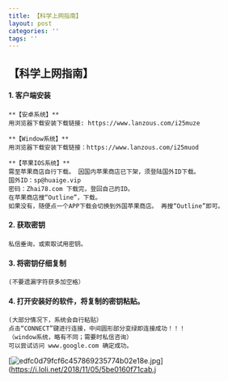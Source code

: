 ```yaml
---
title: 【科学上网指南】
layout: post
categories: ''
tags: ''
---
```

## 【科学上网指南】

#### 1. 客户端安装

    **【安卓系统】**
    用浏览器下载安装下载链接: https://www.lanzous.com/i25muze  
 
    **【Window系统】**
    用浏览器下载安装下载链接：https://www.lanzous.com/i25muod     

    **【苹果IOS系统】**
    需至苹果商店自行下载。 因国内苹果商店已下架，须登陆国外ID下载。 
    国外ID：sp@huaige.vip 
    密码：Zhai78.com 下载完，登回自己的ID。  
    在苹果商店搜“Outline”，下载。 
    如果没有，随便点一个APP下载会切换到外国苹果商店。 再搜“Outline”即可。

#### 2. 获取密钥
    私信垂询，或索取试用密钥。  

#### 3. 将密钥仔细复制
    (不要遗漏字符获多加空格）

#### 4. 打开安装好的软件，将复制的密钥粘贴。
    (大部分情况下，系统会自行粘贴）  
    点击“CONNECT”键进行连接，中间圆形部分变绿即连接成功！！！   
    （window系统，略有不同；需要时私信咨询） 
    可以尝试访问 www.google.com 确定成功。


[![edfc0d79fcf6c457869235774b02e18e.jpg](https://i.loli.net/2018/11/05/5be0160f71cab.jpg)](https://i.loli.net/2018/11/05/5be0160f71cab.j
